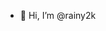 - 👋 Hi, I’m @rainy2k

<!---
rainy2k/rainy2k is a ✨ special ✨ repository because its `README.md` (this file) appears on your GitHub profile.
You can click the Preview link to take a look at your changes.
--->
